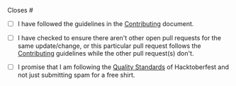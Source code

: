 <!-- Please take the time to check the pull request guidelines below before submiting a PR to the Hacktoberfest Swag List. -->

<!-- Please say what Issue number this PR will close. -->
Closes #

<!-- Place an "x" in the boxes below like: [x] to check that you've read and will followthe rules -->
* [ ] I have followed the guidelines in the [Contributing](https://hacktoberfestswaglist.com/contributing) document.
* [ ] I have checked to ensure there aren't other open pull requests for the same update/change, or this particular pull request follows the [Contributing](https://hacktoberfestswaglist.com/contributing) guidelines while the other pull request(s) don't.
* [ ] I promise that I am following the [Quality Standards](https://hacktoberfest.digitalocean.com/details#quality-standards) of Hacktoberfest and not just submitting spam for a free shirt.


